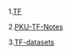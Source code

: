 1.[TF](https://www.tensorflow.org/)

2.[PKU-TF-Notes](https://github.com/inkydragon/PKU-Tensorflow-Notes/)

3.[TF-datasets](https://github.com/tensorflow/datasets)
